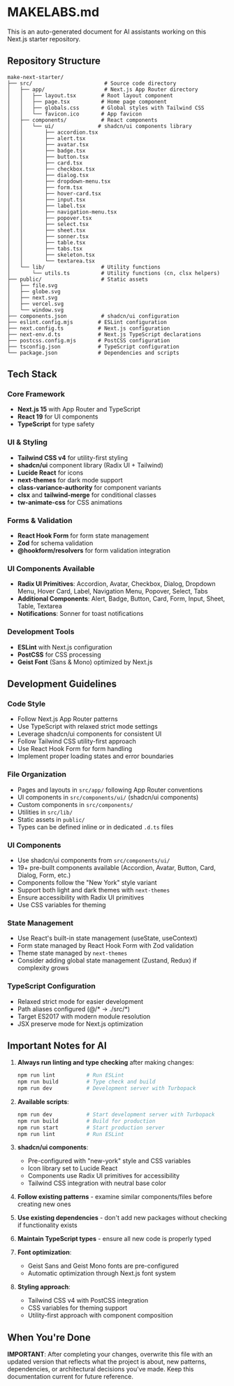 # MAKELABS.md

This is an auto-generated document for AI assistants working on this Next.js starter repository.

## Repository Structure

```
make-next-starter/
├── src/                       # Source code directory
│   ├── app/                   # Next.js App Router directory
│   │   ├── layout.tsx        # Root layout component
│   │   ├── page.tsx          # Home page component
│   │   ├── globals.css       # Global styles with Tailwind CSS
│   │   └── favicon.ico       # App favicon
│   ├── components/           # React components
│   │   └── ui/              # shadcn/ui components library
│   │       ├── accordion.tsx
│   │       ├── alert.tsx
│   │       ├── avatar.tsx
│   │       ├── badge.tsx
│   │       ├── button.tsx
│   │       ├── card.tsx
│   │       ├── checkbox.tsx
│   │       ├── dialog.tsx
│   │       ├── dropdown-menu.tsx
│   │       ├── form.tsx
│   │       ├── hover-card.tsx
│   │       ├── input.tsx
│   │       ├── label.tsx
│   │       ├── navigation-menu.tsx
│   │       ├── popover.tsx
│   │       ├── select.tsx
│   │       ├── sheet.tsx
│   │       ├── sonner.tsx
│   │       ├── table.tsx
│   │       ├── tabs.tsx
│   │       ├── skeleton.tsx
│   │       └── textarea.tsx
│   └── lib/                  # Utility functions
│       └── utils.ts          # Utility functions (cn, clsx helpers)
├── public/                   # Static assets
│   ├── file.svg
│   ├── globe.svg
│   ├── next.svg
│   ├── vercel.svg
│   └── window.svg
├── components.json           # shadcn/ui configuration
├── eslint.config.mjs        # ESLint configuration
├── next.config.ts           # Next.js configuration
├── next-env.d.ts            # Next.js TypeScript declarations
├── postcss.config.mjs       # PostCSS configuration
├── tsconfig.json            # TypeScript configuration
└── package.json             # Dependencies and scripts
```

## Tech Stack

### Core Framework
- **Next.js 15** with App Router and TypeScript
- **React 19** for UI components
- **TypeScript** for type safety

### UI & Styling
- **Tailwind CSS v4** for utility-first styling
- **shadcn/ui** component library (Radix UI + Tailwind)
- **Lucide React** for icons
- **next-themes** for dark mode support
- **class-variance-authority** for component variants
- **clsx** and **tailwind-merge** for conditional classes
- **tw-animate-css** for CSS animations

### Forms & Validation
- **React Hook Form** for form state management
- **Zod** for schema validation
- **@hookform/resolvers** for form validation integration

### UI Components Available
- **Radix UI Primitives**: Accordion, Avatar, Checkbox, Dialog, Dropdown Menu, Hover Card, Label, Navigation Menu, Popover, Select, Tabs
- **Additional Components**: Alert, Badge, Button, Card, Form, Input, Sheet, Table, Textarea
- **Notifications**: Sonner for toast notifications

### Development Tools
- **ESLint** with Next.js configuration
- **PostCSS** for CSS processing
- **Geist Font** (Sans & Mono) optimized by Next.js

## Development Guidelines

### Code Style
- Follow Next.js App Router patterns
- Use TypeScript with relaxed strict mode settings
- Leverage shadcn/ui components for consistent UI
- Follow Tailwind CSS utility-first approach
- Use React Hook Form for form handling
- Implement proper loading states and error boundaries

### File Organization
- Pages and layouts in `src/app/` following App Router conventions
- UI components in `src/components/ui/` (shadcn/ui components)
- Custom components in `src/components/`
- Utilities in `src/lib/`
- Static assets in `public/`
- Types can be defined inline or in dedicated `.d.ts` files

### UI Components
- Use shadcn/ui components from `src/components/ui/`
- 19+ pre-built components available (Accordion, Avatar, Button, Card, Dialog, Form, etc.)
- Components follow the "New York" style variant
- Support both light and dark themes with `next-themes`
- Ensure accessibility with Radix UI primitives
- Use CSS variables for theming

### State Management
- Use React's built-in state management (useState, useContext)
- Form state managed by React Hook Form with Zod validation
- Theme state managed by `next-themes`
- Consider adding global state management (Zustand, Redux) if complexity grows

### TypeScript Configuration
- Relaxed strict mode for easier development
- Path aliases configured (@/* → ./src/*)
- Target ES2017 with modern module resolution
- JSX preserve mode for Next.js optimization

## Important Notes for AI

1. **Always run linting and type checking** after making changes:
   ```bash
   npm run lint          # Run ESLint
   npm run build         # Type check and build
   npm run dev           # Development server with Turbopack
   ```

2. **Available scripts**:
   ```bash
   npm run dev           # Start development server with Turbopack
   npm run build         # Build for production
   npm run start         # Start production server
   npm run lint          # Run ESLint
   ```

3. **shadcn/ui components**:
   - Pre-configured with "new-york" style and CSS variables
   - Icon library set to Lucide React
   - Components use Radix UI primitives for accessibility
   - Tailwind CSS integration with neutral base color

4. **Follow existing patterns** - examine similar components/files before creating new ones

5. **Use existing dependencies** - don't add new packages without checking if functionality exists

6. **Maintain TypeScript types** - ensure all new code is properly typed

7. **Font optimization**:
   - Geist Sans and Geist Mono fonts are pre-configured
   - Automatic optimization through Next.js font system

8. **Styling approach**:
   - Tailwind CSS v4 with PostCSS integration
   - CSS variables for theming support
   - Utility-first approach with component composition

## When You're Done

**IMPORTANT**: After completing your changes, overwrite this file with an updated version that reflects what the project is about, new patterns, dependencies, or architectural decisions you've made. Keep this documentation current for future reference.
